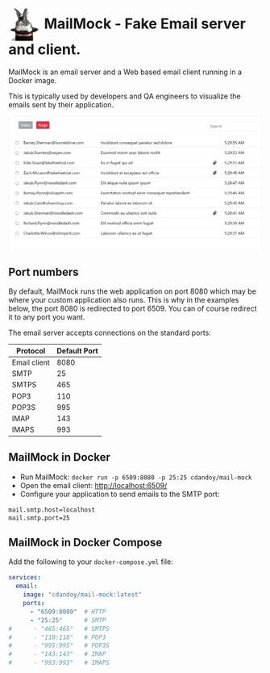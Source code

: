 <h1>
<img style="vertical-align: middle" src="mail-mock-r/public/logo192.png" alt="logo" width="64px"/>
MailMock - Fake Email server and client.
</h1>

MailMock is an email server and a Web based email client running in a Docker image.

This is typically used by developers and QA engineers to visualize the emails sent by their application.

<img src="site/screenshot1.png" alt="screenshot">

## Port numbers

By default, MailMock runs the web application on port 8080 which may be where your custom application also runs.
This is why in the examples below, the port 8080 is redirected to port 6509. You can of course redirect it to any port you want.

The email server accepts connections on the standard ports:

| Protocol     | Default Port |
|--------------|--------------|
| Email client | 8080         |
| SMTP         | 25           |
| SMTPS        | 465          |
| POP3         | 110          |
| POP3S        | 995          |
| IMAP         | 143          |
| IMAPS        | 993          |

## MailMock in Docker

* Run MailMock: `docker run -p 6509:8080 -p 25:25 cdandoy/mail-mock`
* Open the email client: [http://localhost:6509/](http://localhost:6509/)
* Configure your application to send emails to the SMTP port:

```
mail.smtp.host=localhost
mail.smtp.port=25
```

## MailMock in Docker Compose

Add the following to your `docker-compose.yml` file:

```yaml
services:
  email:
    image: "cdandoy/mail-mock:latest"
    ports:
      - "6509:8080"  # HTTP
      - "25:25"      # SMTP       
#      - "465:465"   # SMTPS
#      - "110:110"   # POP3
#      - "995:995"   # POP3S
#      - "143:143"   # IMAP
#      - "993:993"   # IMAPS
```


